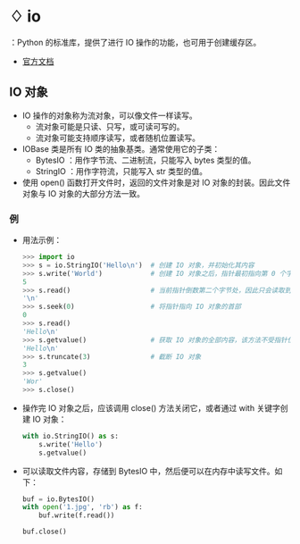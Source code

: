 # ♢ io

：Python 的标准库，提供了进行 IO 操作的功能，也可用于创建缓存区。
- [官方文档](https://docs.python.org/3/library/io.html)

## IO 对象

- IO 操作的对象称为流对象，可以像文件一样读写。
  - 流对象可能是只读、只写，或可读可写的。
  - 流对象可能支持顺序读写，或者随机位置读写。
- IOBase 类是所有 IO 类的抽象基类。通常使用它的子类：
  - BytesIO ：用作字节流、二进制流，只能写入 bytes 类型的值。
  - StringIO ：用作字符流，只能写入 str 类型的值。
- 使用 open() 函数打开文件时，返回的文件对象是对 IO 对象的封装。因此文件对象与 IO 对象的大部分方法一致。

### 例

- 用法示例：
  ```py
  >>> import io
  >>> s = io.StringIO('Hello\n')  # 创建 IO 对象，并初始化其内容
  >>> s.write('World')            # 创建 IO 对象之后，指针最初指向第 0 个字节处，此时写入可能覆盖原有数据
  5
  >>> s.read()                    # 当前指针倒数第二个字节处，因此只会读取到 '\n'
  '\n'
  >>> s.seek(0)                   # 将指针指向 IO 对象的首部
  0
  >>> s.read()
  'Hello\n'
  >>> s.getvalue()                # 获取 IO 对象的全部内容，该方法不受指针位置的影响
  'Hello\n'
  >>> s.truncate(3)               # 截断 IO 对象
  3
  >>> s.getvalue()
  'Wor'
  >>> s.close()
  ```
- 操作完 IO 对象之后，应该调用 close() 方法关闭它，或者通过 with 关键字创建 IO 对象：
  ```py
  with io.StringIO() as s:
      s.write('Hello')
      s.getvalue()
  ```
- 可以读取文件内容，存储到 BytesIO 中，然后便可以在内存中读写文件。如下：
  ```py
  buf = io.BytesIO()
  with open('1.jpg', 'rb') as f:
      buf.write(f.read())

  buf.close()
  ```
